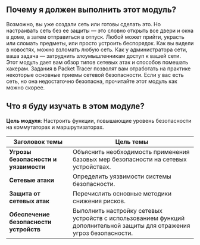 <!-- verified: agorbachev 03.05.2022 -->

<!-- 16.0.1 -->
##  Почему я должен выполнить этот модуль?

Возможно, вы уже создали сеть или готовы сделать это. Но настраивать сеть без ее защиты — это словно открыть все двери и окна в доме, а затем отправиться в отпуск. Любой может прийти, украсть или сломать предметы, или просто устроить беспорядок. Как вы видели в новостях, можно взломать любую сеть. Как у администратора сети, ваша задача — затруднить злоумышленникам доступ к вашей сети. Этот модуль дает вам обзор типов сетевых атак и способов помешать хакерам. Задания в Packet Tracer позволят вам отработать на практике некоторые основные приемы сетевой безопасности. Если у вас есть сеть, но она недостаточно безопасна, прочитайте этот модуль как можно скорее.

<!-- 16.0.2 -->
##  Что я буду изучать в этом модуле?

**Цель модуля**: Настроить функции, повышающие уровень безопасности на коммутаторах и маршрутизаторах.

| **Заголовок темы** | **Цель темы** |
| --- | --- |
| **Угрозы безопасности и уязвимости** | Объяснить необходимость применения базовых мер безопасности на сетевых устройствах. |
| **Сетевые атаки** | Определить уязвимости системы безопасности. |
| **Защита от сетевых атак** | Перечислить основные методики снижения рисков. |
| **Обеспечение безопасности устройств** | Выполнить настройку сетевых устройств с использованием функций дополнительной защиты для отражения угроз безопасности. |

